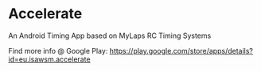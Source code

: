 # Accelerate
An Android Timing App based on MyLaps RC Timing Systems

Find more info @ Google Play:
https://play.google.com/store/apps/details?id=eu.isawsm.accelerate
